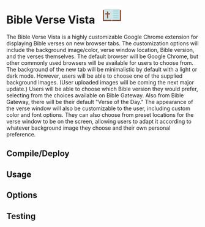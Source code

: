 # Bible Verse Vista &nbsp; ![screenshot](media/icon48.png)  

The Bible Verse Vista is a highly customizable Google Chrome extension for displaying Bible verses on new browser tabs. The customization options will include the background image/color, verse window location, Bible version, and the verses themselves. The default browser will be Google Chrome, but other commonly used browsers will be available for users to choose from. The background of the new tab will be minimalistic by default with a light or dark mode. However, users will be able to choose one of the supplied background images. (User uploaded images will be coming the next major update.) Users will be able to choose which Bible version they would prefer, selecting from the choices available on Bible Gateway. Also from Bible Gateway, there will be their default "Verse of the Day." The appearance of the verse window will also be customizable to the user, including custom color and font options. They can also choose from preset locations for the verse window to be on the screen, allowing users to adapt it according to whatever background image they choose and their own personal preference.

## Compile/Deploy

## Usage

## Options

## Testing

